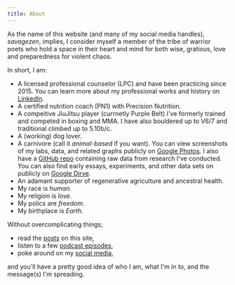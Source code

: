 ```yaml
---
title: About
---
```


As the name of this website (and many of my social media handles), *savagezen*, implies, I consider myself a member of the tribe of warrior poets who hold a space in their heart and mind for both wise, gratious, love and preparedness for violent chaos.

In short, I am:

* A licensed professional counselor (LPC) and have been practicing since 2015.  You can learn more about my professional works and history on [LinkedIn](https://www.linkedin.com/in/austinhaedicke/).
* A certified nutrition coach (PN1) with Precision Nutrition.
* A compeitive JiuJitsu player (currnetly Purple Belt)  I've formerly trained and competed in boxing and MMA.  I have also bouldered up to V6/7 and traditional climbed up to 5.10b/c.
* A (working) dog lover.
* A carnivore (call it *animal-based* if you want).  You can view screenshots of my labs, data, and related graphs publicly on [Google Photos](https://photos.app.goo.gl/jrqqa6PNoXXHvM3m6).  I also have a [GitHub repo](https://github.com/savagezen/research) containing raw data from research I've conducted.  You can also find early essays, experiments, and other data sets on publicly on [Google Dirve](https://photos.app.goo.gl/jrqqa6PNoXXHvM3m6).
* An adamant supporter of regenerative agriculture and ancestral health.
* My race is *human.*
* My religion is *love.*
* My polics are *freedom.*
* My birthplace is *Earth.*

Without overcomplicating things;

* read the [posts](/) on this site,
* listen to a few [podcast episodes](/podcast),
* poke around on my [social media](https://instagram.com/savagezen),

and you'll have a pretty good idea of who I am, what I'm in to, and the message(s) I'm spreading.

<div class="taggbox-container" style="width:60%;margin-left:20%;height:100%;overflow: auto"><div class="taggbox-socialwall" data-wall-id="63356" view-url="https://widget.taggbox.com/63356"></div><script src="https://widget.taggbox.com/embed.min.js" type="text/javascript"></script></div>